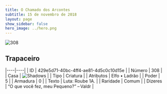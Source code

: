 ```yaml
---
title: O Chamado dos Arcontes
subtitle: 15 de novembro de 2018
layout: page
show_sidebar: false
hero_image: ../hero.png
---
```


![308](https://cdn.keyforgegame.com/media/card_front/pt/341_308_4VWXF7969J9H_pt.png)

## Trapaceiro

|----|----|
| ID | 429e5d71-40bc-4ff4-ae81-4d5c0c10d15e |
| Número | 308 |
| Casa | ![Shadows](https://archonarcana.com/images/thumb/e/ee/Shadows.png/22px-Shadows.png "Sombras") |
| Tipo | Criatura |
| Atributos | Elfo • Ladrão |
| Poder | 5 |
| Armadura | 0 |
| Texto | Luta: Roube 1A. |
| Raridade | Comum |
| Dizeres | “O que você fez, meu Pequeno?” – Valdr |
